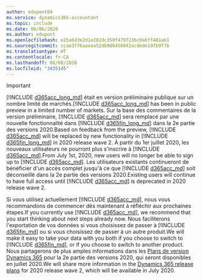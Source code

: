 ```yaml
---
author: edupont04
ms.service: dynamics365-accountant
ms.topic: include
ms.date: 06/06/2020
ms.author: edupont
ms.openlocfilehash: e25a6d3e2d1e282dc350f4797236c0abff481ab1
ms.sourcegitcommit: ccae3ff6aaeaa52db9d6456042acdede19fb9f7b
ms.translationtype: HT
ms.contentlocale: fr-CA
ms.lasthandoff: 06/08/2020
ms.locfileid: "3435145"
---
```

> [!IMPORTANT]
> <span data-ttu-id="5f172-101">[!INCLUDE [d365acc_long_md](d365acc_long_md.md)] était en version préliminaire publique sur un nombre limité de marchés.</span><span class="sxs-lookup"><span data-stu-id="5f172-101">[!INCLUDE [d365acc_long_md](d365acc_long_md.md)] has been in public preview in a limited number of markets.</span></span> <span data-ttu-id="5f172-102">Sur la base des commentaires de la version préliminaire, [!INCLUDE [d365acc_md](d365acc_md.md)] sera remplacé par une nouvelle fonctionnalité dans [!INCLUDE [d365fin_long_md](d365fin_long_md.md)] dans la 2e partie des versions 2020.</span><span class="sxs-lookup"><span data-stu-id="5f172-102">Based on feedback from the preview, [!INCLUDE [d365acc_md](d365acc_md.md)] will be replaced by new functionality in [!INCLUDE [d365fin_long_md](d365fin_long_md.md)] in 2020 release wave 2.</span></span> <span data-ttu-id="5f172-103">À partir du 1er juillet 2020, les nouveaux utilisateurs ne pourront plus s'inscrire à [!INCLUDE [d365acc_md](d365acc_md.md)].</span><span class="sxs-lookup"><span data-stu-id="5f172-103">From July 1st, 2020, new users will no longer be able to sign up to [!INCLUDE [d365acc_md](d365acc_md.md)].</span></span> <span data-ttu-id="5f172-104">Les utilisateurs existants continueront de bénéficier d'un accès complet jusqu'à ce que [!INCLUDE [d365acc_md](d365acc_md.md)] soit déconseillé dans la 2e partie des versions 2020.</span><span class="sxs-lookup"><span data-stu-id="5f172-104">Existing users will continue to have full access until [!INCLUDE [d365acc_md](d365acc_md.md)] is deprecated in 2020 release wave 2.</span></span>  

<span data-ttu-id="5f172-105">Si vous utilisez actuellement [!INCLUDE [d365acc_md](d365acc_md.md)], nous vous recommandons de commencer dès maintenant à réfléchir aux prochaines étapes.</span><span class="sxs-lookup"><span data-stu-id="5f172-105">If you currently use [!INCLUDE [d365acc_md](d365acc_md.md)], we recommend that you start thinking about next steps already now.</span></span> <span data-ttu-id="5f172-106">Nous faciliterons l'exportation de vos données si vous choisissez de passer à [!INCLUDE [d365fin_md](d365fin_md.md)] ou si vous choisissez de passer à un autre produit.</span><span class="sxs-lookup"><span data-stu-id="5f172-106">We will make it easy to take your data with you both if you choose to switch to [!INCLUDE [d365fin_md](d365fin_md.md)], or if you choose to switch to another product.</span></span> <span data-ttu-id="5f172-107">Nous partagerons de plus amples informations dans les [Plans de version Dynamics 365](/dynamics365/release-plans/) pour la 2e partie des versions 2020, qui seront disponibles en juillet 2020.</span><span class="sxs-lookup"><span data-stu-id="5f172-107">We will share more information in the [Dynamics 365 release plans](/dynamics365/release-plans/) for 2020 release wave 2, which will be available in July 2020.</span></span>
